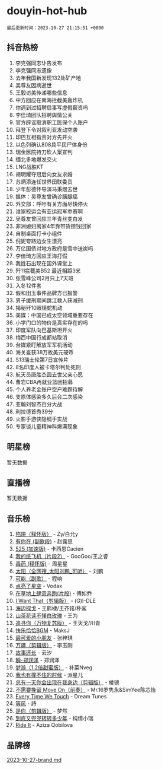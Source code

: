 # douyin-hot-hub

`最后更新时间：2023-10-27 21:15:51 +0800`

## 抖音热榜

1. 李克强同志讣告发布
1. 李克强同志遗像
1. 去年我国新发现132处矿产地
1. 吴尊友因病逝世
1. 王毅访美传递哪些信息
1. 中方回应在南海拦截美轰炸机
1. 你遇到过招聘启事写虚假薪资吗
1. 李佳琦团队招聘舆情公关
1. 官方辟谣取消职工医保个人账户
1. 拜登下令对叙利亚发动空袭
1. 印巴互相指责对方先开火
1. 以色列确认808具平民尸体身份
1. 瑞金医院持刀砍人案宣判
1. 缅北多地爆发交火
1. LNG战胜KT
1. 胡明耀夺冠后向女友求婚
1. 苏炳添连任世界田联委员
1. 少年彭德怀导演马秉煜去世
1. 媒体：吴尊友曾确诊胰腺癌
1. 外交部：呼吁有关方面尽快停火
1. 谁家校运会有亚运冠军参赛啊
1. 吴尊友曾回应三年青丝变白发
1. 非洲媳妇离家4年靠带货攒钱回家
1. 自制桌面打卡小组件
1. 倪妮夸路边女生漂亮
1. 万亿国债对地方政府是雪中送炭吗
1. 李佳琦方回应王海打假
1. 我姓石出现在国外课堂上
1. 歼11拦截美B52 最近相距3米
1. 张雪峰公司2月只上7天班
1. 入冬12件套
1. 假和田玉事件品牌方已报警
1. 男子缓刑期间跳江救人获减刑
1. 揭秘歼10眼镜蛇机动
1. 美媒：中国已成太空领域重要存在
1. 小学门口的物价是真实存在的吗
1. 印度军队向巴基斯坦开火
1. 梅西中国行成都站取消
1. 台媒紧盯解放军军机活动
1. 海关查获38万枚美元硬币
1. S13瑞士轮第7日宣传片
1. 8名印度人被卡塔尔判处死刑
1. 航天员唐胜杰圆去世父亲心愿
1. 曹岩CBA再就业篮团招募
1. 个人养老金账户空户难题待解
1. 支原体感染多久后会二次感染
1. 亚翰刘智杰百分大战
1. 利拉德首秀39分
1. 火影手游侠隐纲手实战
1. 专家谈儿童精神科爆满现象

## 明星榜

暂无数据

## 直播榜

暂无数据

## 音乐榜

1. [陷阱（释怀版）](https://sf3-cdn-tos.douyinstatic.com/obj/tos-cn-ve-2774/oE8C21LeZrzKLDFfQYgMzx4GAIHageG5IzayY7) - Zy/白允y
1. [有你在 (副歌段)](https://sf6-cdn-tos.douyinstatic.com/obj/tos-cn-ve-2774/o8zImmNsI8B0yfAW5FKAB1oBhkMAlIrwsZEi1V) - 赵露思
1. [525 (加速版)](https://sf6-cdn-tos.douyinstatic.com/obj/tos-cn-ve-2774/oIfKCtqfDyP8Vc9FpAPgWMyezT6LnDT1abRwGg) - 卡西恩Cacien
1. [我的纸飞机（片段2）](https://sf6-cdn-tos.douyinstatic.com/obj/tos-cn-ve-2774/oM2ZrKcg2CD5AeRB2gkeXOFB1IxAGJdZPazYHf) - GooGoo/王之睿
1. [毒药 (释怀版)](https://sf6-cdn-tos.douyinstatic.com/obj/tos-cn-ve-2774/oYILMEAzspdZBIzy4frJNB8ZHPHWAhiwowd4Ad) - 周星星
1. [太阳（全网搜_太阳刘鹏_可听）](https://sf6-cdn-tos.douyinstatic.com/obj/tos-cn-ve-2774/ogWbyIQnlBFImVbeDocRdCIYtBHlbJXgfZMvgz) - 刘鹏
1. [可能（副歌）](https://sf6-cdn-tos.douyinstatic.com/obj/tos-cn-ve-2774/cde1731888894259b333569393c2fb51) - 程响
1. [点亮了星空](https://sf3-cdn-tos.douyinstatic.com/obj/tos-cn-ve-2774/oEeZYED0P1FUySQvtdr5u4gInbCDeBOHzBhlrM) - Vodax
1. [在草地上肆意奔跑(片段)](https://sf6-cdn-tos.douyinstatic.com/obj/tos-cn-ve-2774/8831d494742f45dabdfa8adb8b817259) - 傅如乔
1. [I Want That（剪辑版）](https://sf3-cdn-tos.douyinstatic.com/obj/tos-cn-ve-2774/ogx30GAvzMkn0gNkBOfOm9s2vANhypgIh4QtWk) - (G)I-DLE
1. [海边探戈](https://sf6-cdn-tos.douyinstatic.com/obj/tos-cn-ve-2774/os9gE0VQCGqt6VQkZDyBBYvfSDY0QFe3vVmubn) - 王鹤棣/王齐铭/朴鲨
1. [山茶花读不懂白玫瑰](https://sf6-cdn-tos.douyinstatic.com/obj/tos-cn-ve-2774/osfn8B7DktrRHEPJgPCfDbw7QDQEkwC16BxZg9) - 王为
1. [追寻你（万物复苏版）](https://sf6-cdn-tos.douyinstatic.com/obj/tos-cn-ve-2774/oYeAZJsbjIDit9APmBg8u6uDUQnHmoCf3gbo74) - 王天戈/川青
1. [快乐恰恰BGM](https://sf3-cdn-tos.douyinstatic.com/obj/tos-cn-ve-2774/07b173ca7d2f40f3ba0b97ac7fa3a44a) - MaksJ
1. [最可爱的小朋友](https://sf3-cdn-tos.douyinstatic.com/obj/tos-cn-ve-2774/5bd491c213c64a2290532a2aad71f1ac) - 张梓琪
1. [万疆（剪辑版）](https://sf6-cdn-tos.douyinstatic.com/obj/tos-cn-ve-2774/ooG7oVgFlDTelKCjCsTTobQvbdtj1BBQXnfZd8) - 李玉刚
1. [故事还长](https://sf6-cdn-tos.douyinstatic.com/obj/tos-cn-ve-2774/30a26758c8594f0ab81ac675c33ee2c5) - 云汐
1. [瞬-郑润泽](https://sf3-cdn-tos.douyinstatic.com/obj/tos-cn-ve-2774/oYXHIohzvbNAzBhHgyksWpRM4bfkDsBdBDAynw) - 郑润泽
1. [梦游（1.2倍甜蜜版）](https://sf6-cdn-tos.douyinstatic.com/obj/tos-cn-ve-2774/o4gyAUm8hwufoEABmwVIiQtHsFuGzAEEWtNMzo) - 补菜Nveg
1. [我也有撑不住的时候](https://sf6-cdn-tos.douyinstatic.com/obj/tos-cn-ve-2774/okmtBE1dkIBhwxeiBJeDgQnQtICZWIJUI2bjQr) - 派星儿
1. [总有一天你会出现在我身边（剪辑版）](https://sf6-cdn-tos.douyinstatic.com/obj/tos-cn-ve-2774/oMLsHwhWW7CYoAhoWB9EXUQIzNBsfAJxpAoxCU) - 棱镜
1. [不需要挽留 Move On（前奏）](https://sf6-cdn-tos.douyinstatic.com/obj/tos-cn-ve-2774/ooCBhgCCkF4nExzQL9WZSUbitfA8IsDkgQIYhe) - Mr.16罗隽永&SimYee陈芯怡
1. [Every Time We Touch](https://sf3-cdn-tos.douyinstatic.com/obj/tos-cn-ve-2774/ogN6lUKQeBBfEVhIOMikG1CcJjugxk1tztZyhP) - Dream Tunes
1. [等风](https://sf3-cdn-tos.douyinstatic.com/obj/tos-cn-ve-2774/effb204e57d04c9da7a0a4c7dfa18c9b) - 詩
1. [是你（剪辑版）](https://sf6-cdn-tos.douyinstatic.com/obj/tos-cn-ve-2774/46019dae783c4c969944217fe1cfafc4) - 梦然
1. [到底又兜兜转转多少年](https://sf3-cdn-tos.douyinstatic.com/obj/tos-cn-ve-2774/os1AQ0obZlDYZQByBsnEHx8h9OoIgCJgXeOfwt) - 纯情小瑞
1. [Ride It](https://sf6-cdn-tos.douyinstatic.com/obj/tos-cn-ve-2774/oMZDIYec6eQynQyWBQnCM11DZzkgnBPtBpD4bi) - Aziza Qobilova

## 品牌榜

[2023-10-27-brand.md](2023-10-27-brand.md)
